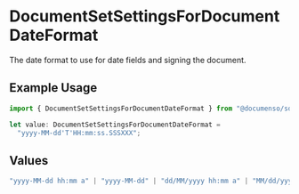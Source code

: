 # DocumentSetSettingsForDocumentDateFormat

The date format to use for date fields and signing the document.

## Example Usage

```typescript
import { DocumentSetSettingsForDocumentDateFormat } from "@documenso/sdk-typescript/models/operations";

let value: DocumentSetSettingsForDocumentDateFormat =
  "yyyy-MM-dd'T'HH:mm:ss.SSSXXX";
```

## Values

```typescript
"yyyy-MM-dd hh:mm a" | "yyyy-MM-dd" | "dd/MM/yyyy hh:mm a" | "MM/dd/yyyy hh:mm a" | "yyyy-MM-dd HH:mm" | "yy-MM-dd hh:mm a" | "yyyy-MM-dd HH:mm:ss" | "MMMM dd, yyyy hh:mm a" | "EEEE, MMMM dd, yyyy hh:mm a" | "yyyy-MM-dd'T'HH:mm:ss.SSSXXX"
```